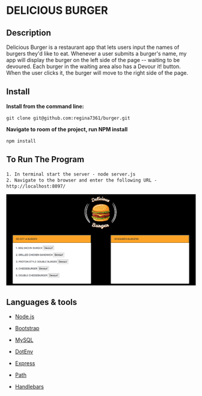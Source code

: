 # DELICIOUS BURGER

## Description

Delicious Burger is a restaurant app that lets users input the names of burgers they'd like to eat.  Whenever a user submits a burger's name, my app will display the burger on the left side of the page -- waiting to be devoured. Each burger in the waiting area also has a Devour it! button. When the user clicks it, the burger will move to the right side of the page.

## Install
**Install from the command line:**

    git clone git@github.com:regina7361/burger.git

**Navigate to room of the project, run NPM install**

    npm install

## To Run The Program
    1. In terminal start the server - node server.js
    2. Navigate to the browser and enter the following URL - http://localhost:8097/

![BurgerAppImage](https://github.com/regina7361/burger/blob/master/public/assets/img/appimage.png)

## Languages & tools

- [Node.js](https://nodejs.org/en/)

- [Bootstrap](https://maxcdn.bootstrapcdn.com/bootstrap/4.0.0/css/bootstrap.min.css)

- [MySQL](https://www.npmjs.com/package/mysql)

- [DotEnv](https://www.npmjs.com/package/dotenv)

- [Express](https://www.npmjs.com/package/express)

- [Path](https://nodejs.org/api/path.html)

- [Handlebars](https://www.npmjs.com/package/handlebars)



